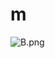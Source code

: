 # m

![B.png](https://github.com/Tan12d/Oracle-Database-Problems/assets/100254217/005701c7-7e58-471e-98c3-04d0d80b8441)
